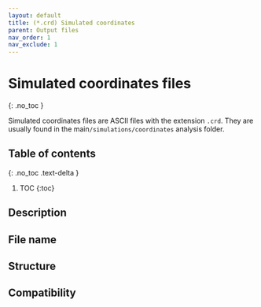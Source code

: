 ```yaml
---
layout: default
title: (*.crd) Simulated coordinates
parent: Output files
nav_order: 1
nav_exclude: 1
---
```



# Simulated coordinates files
{: .no_toc }

Simulated coordinates files are ASCII files with the extension `.crd`. They are usually found in the main`/simulations/coordinates` analysis folder.

## Table of contents
{: .no_toc .text-delta }

1. TOC
{:toc}

## Description

## File name

## Structure

## Compatibility
